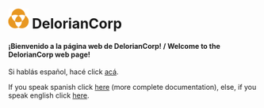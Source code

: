 # ![DelorianCorp logo.](./logo_s.png) DelorianCorp
#### ¡Bienvenido a la página web de DelorianCorp! / Welcome to the DelorianCorp web page!

Si hablás español, hacé click [acá](/es/es_AR.md).

If you speak spanish click [here](/es/es_AR.md) (more complete documentation), else, if you speak english click [here](/en/en_US.md).
